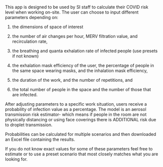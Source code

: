 This app is designed to be used by SI staff to calculate their COVID risk level when working on-site. The user can choose to input different parameters depending on:

1.	the dimensions of space of interest

2.	the number of air changes per hour, MERV filtration value, and recirculation rate,

3.	the breathing and quanta exhalation rate of infected people (use presets if not known)

4.	the exhalation mask efficiency of the user, the percentage of people in the same space wearing masks, and the inhalation mask efficiency,

5.	the duration of the work, and the number of repetitions, and

6.	the total number of people in the space and the number of those that are infected.

After adjusting parameters to a specific work situation, users receive a probability of infection value as a percentage. The model is an aerosol transmission risk estimator- which means if people in the room are not physically distancing or using face coverings there is ADDITIONAL risk due to droplet transmission. 

Probabilities can be calculated for multiple scenarios and then downloaded an Excel file containing the results.

If you do not know exact values for some of these parameters feel free to estimate or to use a preset scenario that most closely matches what you are looking for.

